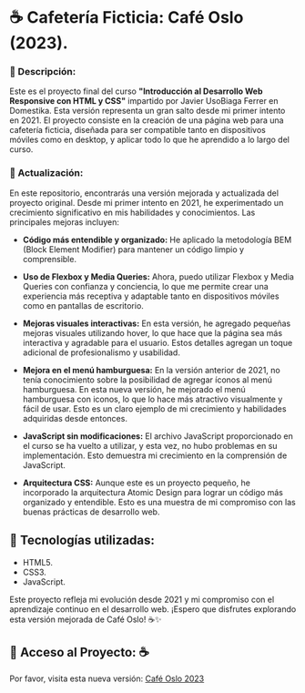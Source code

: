 # ☕ Cafetería Ficticia: Café Oslo (2023).

### 🍝 Descripción:

Este es el proyecto final del curso **"Introducción al Desarrollo Web Responsive con HTML y CSS"** impartido por Javier UsoBiaga Ferrer en Domestika. Esta versión representa un gran salto desde mi primer intento en 2021. El proyecto consiste en la creación de una página web para una cafetería ficticia, diseñada para ser compatible tanto en dispositivos móviles como en desktop, y aplicar todo lo que he aprendido a lo largo del curso.

### 🥪 Actualización: 
En este repositorio, encontrarás una versión mejorada y actualizada del proyecto original. Desde mi primer intento en 2021, he experimentado un crecimiento significativo en mis habilidades y conocimientos. Las principales mejoras incluyen:

- **Código más entendible y organizado:** He aplicado la metodología BEM (Block Element Modifier) para mantener un código limpio y comprensible.
  
- **Uso de Flexbox y Media Queries:** Ahora, puedo utilizar Flexbox y Media Queries con confianza y conciencia, lo que me permite crear una experiencia más receptiva y adaptable tanto en dispositivos móviles como en pantallas de escritorio.
  
- **Mejoras visuales interactivas:** En esta versión, he agregado pequeñas mejoras visuales utilizando hover, lo que hace que la página sea más interactiva y agradable para el usuario. Estos detalles agregan un toque adicional de profesionalismo y usabilidad.
  
- **Mejora en el menú hamburguesa:** En la versión anterior de 2021, no tenía conocimiento sobre la posibilidad de agregar íconos al menú hamburguesa. En esta nueva versión, he mejorado el menú hamburguesa con iconos, lo que lo hace más atractivo visualmente y fácil de usar. Esto es un claro ejemplo de mi crecimiento y habilidades adquiridas desde entonces.
  
- **JavaScript sin modificaciones:** El archivo JavaScript proporcionado en el curso se ha vuelto a utilizar, y esta vez, no hubo problemas en su implementación. Esto demuestra mi crecimiento en la comprensión de JavaScript.

- **Arquitectura CSS:** Aunque este es un proyecto pequeño, he incorporado la arquitectura Atomic Design para lograr un código más organizado y entendible. Esto es una muestra de mi compromiso con las buenas prácticas de desarrollo web.

## 🌮 Tecnologías utilizadas:
- HTML5.
- CSS3.
- JavaScript.

Este proyecto refleja mi evolución desde 2021 y mi compromiso con el aprendizaje continuo en el desarrollo web. ¡Espero que disfrutes explorando esta versión mejorada de Café Oslo! ☕✨ 

## 🥞 Acceso al Proyecto: ☕

Por favor, visita esta nueva versión: [Café Oslo 2023](https://sammadr.github.io/cafeOslo-Domestika/)
